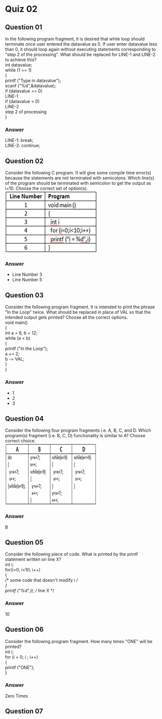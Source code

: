 Quiz 02
=======  

Question 01
-----------  
In the following program fragment, it is desired that while loop should terminate once user entered the datavalue as 0. If user enter datavalue less than 0, it should loop again without executing statements corresponding to "step 2 of the processing". What should be replaced for LINE-1 and LINE-2 to achieve this?  
int datavalue;  
while (1 == 1)  
{  
printf ("Type in datavalue");  
scanf ("%d",&datavalue);  
if (datavalue == 0)  
LINE-1  
if (datavalue < 0)  
LINE-2  
step 2 of processing  
}  

### Answer
LINE-1: break;  
LINE-2: continue;  

Question 02
-----------  
Consider the following C program. It will give some compile time error(s) because the statements are not terminated with semicolons. Which line(s) of the program should be terminated with semicolon to get the output as i=10. Choose the correct set of option(s).  
![alt text](https://github.com/UtkarshPathrabe/Computer-Programming-BITS-Pilani/blob/master/Weekly%20Quizzes/Quiz0202.png "Mask")  

### Answer  
* Line Number 3  
* Line Number 5  

Question 03
-----------  
 Consider the following program fragment. It is intended to print the phrase "In the Loop" twice. What should be replaced in place of VAL so that the intended output gets printed? Choose all the correct options.  
void main()  
{  
int a = 6, b = 12;  
while (a < b)  
{  
printf ("In the Loop");   
a += 2;   
b -= VAL;   
}  
}  

### Answer  
* 1
* 2
* 3

Question 04
-----------  
Consider the following four program fragments i.e. A, B, C, and D. Which program(s) fragment (i.e. B, C, D) functionality is similar to A? Choose correct choice.   
![alt text](https://github.com/UtkarshPathrabe/Computer-Programming-BITS-Pilani/blob/master/Weekly%20Quizzes/Quiz0204.png "Mask")   

### Answer  
B  

Question 05
-----------  
Consider the following piece of code. What is printed by the printf statement written on line X?  
int i;   
for(i=0; i<10; i++)   
{   
/* some code that doesn't modify i */   
}   
printf ("%d",i); /* line X */   

### Answer  
10  

Question 06
-----------  
Consider the following program fragment. How many times "ONE" will be printed?  
int i;  
for (i = 0; i ; i++)  
{  
printf ("ONE");   
}  

### Answer  
Zero Times  

Question 07
-----------  
